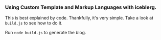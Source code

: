 ### Using Custom Template and Markup Languages with iceblerg.

This is best explained by code. Thankfully, it's very simple. Take a look at `build.js` to see how to do it.

Run `node build.js` to generate the blog.
